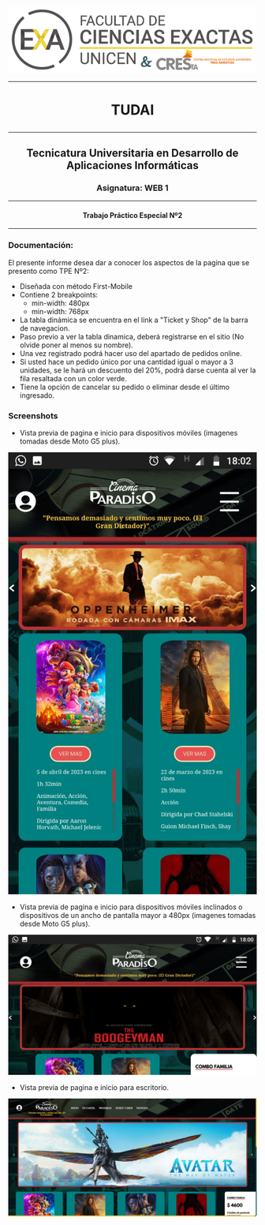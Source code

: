 [//]: ![](screenshots/LogoExactas.png)

<div>

<p align=center>
<img src="screenshots/LogoExactas.png" alt="logo-exactas">
</p>


---
# <p align=center> TUDAI
---
## <p align=center> Tecnicatura Universitaria en Desarrollo de Aplicaciones Informáticas

### <p align=center>Asignatura: WEB 1
---
#### <p align=center>Trabajo Práctico Especial Nº2

---

### Documentación:

El presente informe desea dar a conocer los aspectos de la pagina que se presento como TPE Nº2:

* Diseñada con método First-Mobile
* Contiene 2 breakpoints: 
  - min-width: 480px
  - min-width: 768px
* La tabla dinámica se encuentra en el link a "Ticket y Shop" de la barra de navegacion.
* Paso previo a ver la tabla dinamica, deberá registrarse en el sitio (No olvide poner al menos su nombre).
* Una vez registrado podrá hacer uso del apartado de pedidos online.
* Si usted hace un pedido único por una cantidad igual o mayor a 3 unidades, se le hará un descuento del 20%, podrá darse cuenta al ver la fila resaltada con un color verde.
* Tiene la opción de cancelar su pedido o eliminar desde el último ingresado.

### Screenshots



* Vista previa de pagina e inicio para dispositivos móviles (imagenes tomadas desde Moto G5 plus).

<p align=center>
<img src="screenshots\first-mobile.jpg" alt="vista para moviles">
</p>


* Vista previa de pagina e inicio para dispositivos móviles inclinados o dispositivos de un ancho de pantalla mayor a 480px (imagenes tomadas desde Moto G5 plus).

<p align=center>
<img src="screenshots/break-min-width480px.jpg" alt="vista mayor a 480px">
</p>

* Vista previa de pagina e inicio para escritorio.

<p align=center>
<img src="screenshots/desktopOpera.jpg" alt="vista escritorio">
</p>
